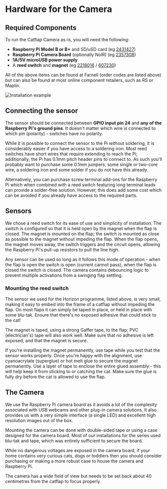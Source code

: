 
# Hardware for the Camera

## Required Components

To run the Catflap Camera as-is, you will need the following:

* **Raspberry Pi Model B or B+** and SD/uSD card (eg [2431427](http://uk.farnell.com/raspberry-pi/raspberry-modb-8gb-usd/raspberry-pi-model-b-8gb-noobs/dp/2431427))
* **Raspberry Pi Camera Board** (optionally NoIR) (eg [2357308](http://uk.farnell.com/raspberry-pi/rpi-noir-camera-board/raspberry-pi-noir-camera-board/dp/2357308))
* **1A/5V microUSB power supply**
* A **reed switch** and **magnet** (eg [2218016](http://uk.farnell.com/jsp/search/productdetail.jsp?CMP=i-ddd7-00001003&sku=2218016) / [607230](http://uk.farnell.com/jsp/search/productdetail.jsp?CMP=i-ddd7-00001003&sku=607230))

All of the above items can be found at Farnell (order codes are listed above) but can also be found at most online component retailers, such as RS or Maplin.

![Installation example](https://github.com/JamesHarrison/catflap-camera/raw/master/docs/images/example.jpg "An example of an installed camera")

## Connecting the sensor

The sensor should be connected between **GPIO input pin 24** and **any of the Raspberry Pi's ground pins**. It doesn't matter which wire is connected to which pin (polarity) - switches have no polarity.

While it is possible to connect the sensor to the Pi without soldering, it is considerably easier if you have access to a soldering iron. Most reed switches have short wires that require extending to reach the Pi; additionally, the Pi has 0.1mm pitch header pins to connect to. As such you'll probably want to purchase some 0.1mm jumpers, some single or two-core wire, a soldering iron and some solder if you do not have this already.

Alternatively, you can purchase screw terminal add-ons for the Raspberry Pi which when combined with a reed switch featuring long terminal leads can provide a solder-free solution. However, this does add some cost which can be avoided if you already have access to the required parts.

## Sensors

We chose a reed switch for its ease of use and simplicity of installation. The switch is configured so that it is held open by the magnet when the flap is closed. The magnet is mounted on the flap; the switch is mounted as close as possible to the magnet without impeding the flap. When the flap opens, the magnet moves away, the switch triggers and the circuit opens, allowing the Raspberry Pi's pull-up resistors to pull the line high.

Any sensor can be used so long as it follows this mode of operation - when the flap is open the switch is open (current cannot pass), when the flap is closed the switch is closed. The camera contains debouncing logic to prevent multiple activations from a swinging flap settling.

### Mounting the reed switch

The sensor we used for the Horizon programme, listed above, is very small, making it easy to embed into the frame of a catflap without impeding the flap. On most flaps it can simply be taped in place, or held in place with some blu-tak. Ensure that there's no exposed adhesive that could stick to the cat!

The magnet is taped, using a strong Gaffer tape, to the flap; PVC (electrician's) tape will also work well. Make sure that no adhesive is left exposed, and that the magnet is secure. 

If you're installing the magnet permanently, use tape while you test that the sensor works properly. Once you're happy with the alignment, use cyanoacrylate (superglue) or hot melt glue to secure the magnet permanently. Use a layer of tape to enclose the entire glued assembly - this will help keep it from sticking to or catching the cat. Make sure the glue is fully dry before the cat is allowed to use the flap.

## The Camera

We use the Raspberry Pi camera board as it avoids a lot of the complexity associated with USB webcams and other plug-in camera solutions. It also provides us with a very simple interface (a single LED) and excellent high resolution images out of the box.

Mounting the camera can be done with double-sided tape or using a case designed for the camera board. Most of our installations for the series used blu-tak and tape, which was entirely sufficient to secure the board.

While no dangerous voltages are exposed in the camera board, if your home contains very curious cats, dogs or toddlers then you should consider purchasing or making a more robust case to house the camera and Raspberry Pi.

The camera has a wide field of view but needs to be set back about 40 centimetres from the catflap to focus properly.
